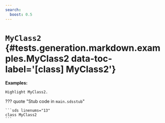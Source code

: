 ```yaml
---
search:
  boost: 0.5
---
```


# <code class="doc-symbol doc-symbol-class"></code> `MyClass2` {#tests.generation.markdown.examples.MyClass2 data-toc-label='[class] MyClass2'}

**Examples:**

```sds hl_lines="1"
Highlight MyClass2.
```

??? quote "Stub code in `main.sdsstub`"

    ```sds linenums="13"
    class MyClass2
    ```
